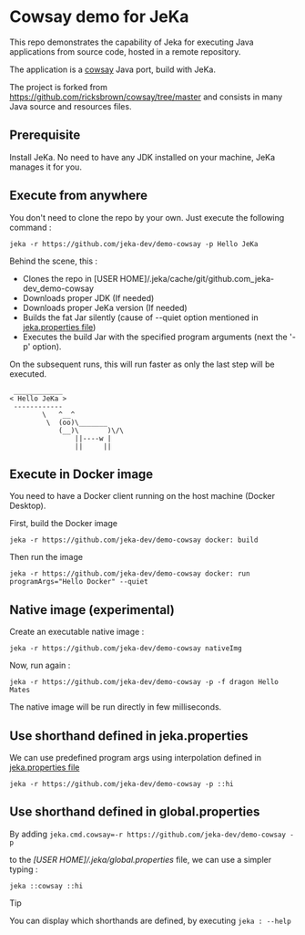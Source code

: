 # Cowsay demo for JeKa

This repo demonstrates the capability of Jeka for executing Java applications from source code, hosted 
in a remote repository.

The application is a [cowsay](https://en.wikipedia.org/wiki/Cowsay) Java port, build with JeKa. 

The project is forked from https://github.com/ricksbrown/cowsay/tree/master
and consists in many Java source and resources files.

## Prerequisite 

Install JeKa.
No need to have any JDK installed on your machine, JeKa manages it for you.

## Execute from anywhere

You don't need to clone the repo by your own. Just execute the following command :

```shell
jeka -r https://github.com/jeka-dev/demo-cowsay -p Hello JeKa
```

Behind the scene, this :
  - Clones the repo in [USER HOME]/.jeka/cache/git/github.com_jeka-dev_demo-cowsay
  - Downloads proper JDK (If needed)
  - Downloads proper JeKa version (If needed)
  - Builds the fat Jar silently (cause of --quiet option mentioned in [jeka.properties file](jeka.properties))
  - Executes the build Jar with the specified program arguments (next the '-p' option).

On the subsequent runs, this will run faster as only the last step will be executed.

```
 ____________
< Hello JeKa >
 ------------
        \   ^__^
         \  (oo)\_______
            (__)\       )\/\
                ||----w |
                ||     ||
```

## Execute in Docker image
You need to have a Docker client running on the host machine (Docker Desktop).

First, build the Docker image
```shell
jeka -r https://github.com/jeka-dev/demo-cowsay docker: build
```

Then run the image
```shell
jeka -r https://github.com/jeka-dev/demo-cowsay docker: run programArgs="Hello Docker" --quiet
```

## Native image (experimental)

Create an executable native image :

```shell
jeka -r https://github.com/jeka-dev/demo-cowsay nativeImg 
```

Now, run again :
```shell
jeka -r https://github.com/jeka-dev/demo-cowsay -p -f dragon Hello Mates
```
The native image will be run directly in few milliseconds.


## Use shorthand defined in jeka.properties

We can use predefined program args using interpolation defined in [jeka.properties file](jeka.properties)

```shell
jeka -r https://github.com/jeka-dev/demo-cowsay -p ::hi
```

## Use shorthand defined in global.properties

By adding `jeka.cmd.cowsay=-r https://github.com/jeka-dev/demo-cowsay -p`

to the *[USER HOME]/.jeka/global.properties* file, we can use a simpler typing :

```shell
jeka ::cowsay ::hi
```

> [!TIP]
> You can display which shorthands are defined, by executing `jeka : --help`
